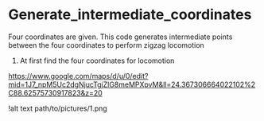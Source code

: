 # Generate_intermediate_coordinates
Four coordinates are given. This code generates intermediate points between the four coordinates to perform zigzag locomotion 

1.	At first find the four coordinates for locomotion

https://www.google.com/maps/d/u/0/edit?mid=1J7_npM5Uc2dgNjucTgjZlG8meMPXpvM&ll=24.367306664022102%2C88.62575730917823&z=20

!alt text
path/to/pictures/1.png
